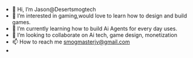 - 👋 Hi, I’m Jason@Desertsmogtech
- 👀 I’m interested in gaming,would love to learn how to design and build games.
- 🌱 I’m currently learning how to build Ai Agents for every day uses.
- 💞️ I’m looking to collaborate on Ai tech,  game design, monetization 
- 📫 How to reach me smogmasterjv@gmail.com 
- 